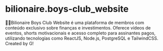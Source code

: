 # bilionaire.boys-club_website
💸🤑Bilionaire Boys Club Website é uma plataforma de membros com conteúdo exclusivo sobre finanças e investimentos. Oferece vídeos de eventos, shorts motivacionais e acesso completo para assinantes pagos, utilizando tecnologias como ReactJS, Node.js, PostgreSQL e TailwindCSS. Created by G!
